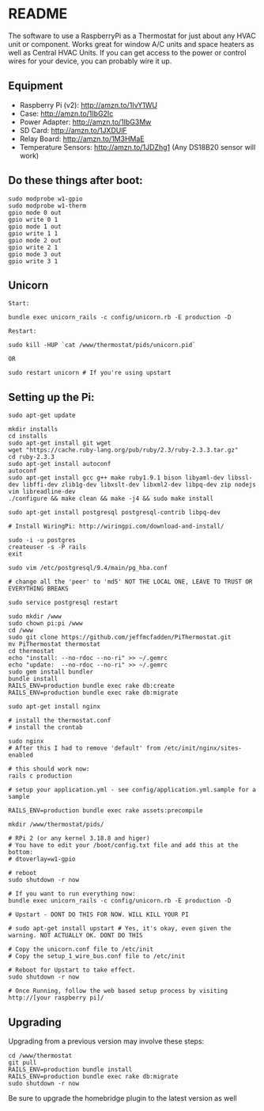 README
======
The software to use a RaspberryPi as a Thermostat for just about any HVAC unit or component. Works great for window A/C units and space heaters as well as Central HVAC Units. If you can get access to the power or control wires for your device, you can probably wire it up.

## Equipment ##

*  Raspberry Pi (v2): http://amzn.to/1IvY1WU
*  Case: http://amzn.to/1IbG2Ic
*  Power Adapter: http://amzn.to/1IbG3Mw
*  SD Card: http://amzn.to/1JXDUlF
*  Relay Board: http://amzn.to/1M3HMaE
*  Temperature Sensors: http://amzn.to/1JDZhg1 (Any DS18B20 sensor will work)


## Do these things after boot:

    sudo modprobe w1-gpio
    sudo modprobe w1-therm
    gpio mode 0 out
    gpio write 0 1
    gpio mode 1 out
    gpio write 1 1
    gpio mode 2 out
    gpio write 2 1
    gpio mode 3 out
    gpio write 3 1

## Unicorn


    Start:

    bundle exec unicorn_rails -c config/unicorn.rb -E production -D

    Restart:

    sudo kill -HUP `cat /www/thermostat/pids/unicorn.pid`

    OR

    sudo restart unicorn # If you're using upstart


## Setting up the Pi:

    sudo apt-get update

    mkdir installs
    cd installs
    sudo apt-get install git wget
    wget "https://cache.ruby-lang.org/pub/ruby/2.3/ruby-2.3.3.tar.gz"
    cd ruby-2.3.3
    sudo apt-get install autoconf
    autoconf
    sudo apt-get install gcc g++ make ruby1.9.1 bison libyaml-dev libssl-dev libffi-dev zlib1g-dev libxslt-dev libxml2-dev libpq-dev zip nodejs vim libreadline-dev
    ./configure && make clean && make -j4 && sudo make install

    sudo apt-get install postgresql postgresql-contrib libpq-dev

    # Install WiringPi: http://wiringpi.com/download-and-install/

    sudo -i -u postgres
    createuser -s -P rails
    exit

    sudo vim /etc/postgresql/9.4/main/pg_hba.conf

    # change all the 'peer' to 'md5' NOT THE LOCAL ONE, LEAVE TO TRUST OR EVERYTHING BREAKS

    sudo service postgresql restart

    sudo mkdir /www
    sudo chown pi:pi /www
    cd /www
    sudo git clone https://github.com/jeffmcfadden/PiThermostat.git
    mv PiThermostat thermostat
    cd thermostat
    echo "install: --no-rdoc --no-ri" >> ~/.gemrc
    echo "update:  --no-rdoc --no-ri" >> ~/.gemrc
    sudo gem install bundler
    bundle install
    RAILS_ENV=production bundle exec rake db:create
    RAILS_ENV=production bundle exec rake db:migrate

    sudo apt-get install nginx

    # install the thermostat.conf
    # install the crontab

    sudo nginx
    # After this I had to remove 'default' from /etc/init/nginx/sites-enabled

    # this should work now:
    rails c production

    # setup your application.yml - see config/application.yml.sample for a sample

    RAILS_ENV=production bundle exec rake assets:precompile

    mkdir /www/thermostat/pids/

    # RPi 2 (or any kernel 3.18.8 and higer)
    # You have to edit your /boot/config.txt file and add this at the bottom:
    # dtoverlay=w1-gpio

    # reboot
    sudo shutdown -r now

    # If you want to run everything now:
    bundle exec unicorn_rails -c config/unicorn.rb -E production -D

    # Upstart - DONT DO THIS FOR NOW. WILL KILL YOUR PI

    # sudo apt-get install upstart # Yes, it's okay, even given the warning. NOT ACTUALLY OK. DONT DO THIS

    # Copy the unicorn.conf file to /etc/init
    # Copy the setup_1_wire_bus.conf file to /etc/init

    # Reboot for Upstart to take effect.
    sudo shutdown -r now

    # Once Running, follow the web based setup process by visiting http://[your raspberry pi]/

## Upgrading

Upgrading from a previous version may involve these steps:

    cd /www/thermostat
    git pull
    RAILS_ENV=production bundle install
    RAILS_ENV=production bundle exec rake db:migrate
    sudo shutdown -r now

Be sure to upgrade the homebridge plugin to the latest version as well

